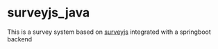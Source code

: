 # surveyjs_java
This is a survey system based on [surveyjs](https://github.com/surveyjs/survey-library) integrated with a springboot backend

